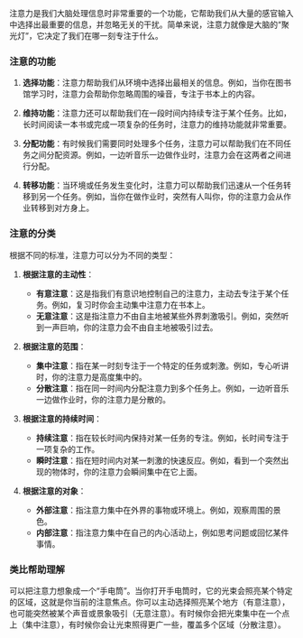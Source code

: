 注意力是我们大脑处理信息时非常重要的一个功能，它帮助我们从大量的感官输入中选择出最重要的信息，并忽略无关的干扰。简单来说，注意力就像是大脑的“聚光灯”，它决定了我们在哪一刻专注于什么。

### 注意的功能

1. **选择功能**：注意力帮助我们从环境中选择出最相关的信息。例如，当你在图书馆学习时，注意力会帮助你忽略周围的噪音，专注于书本上的内容。
2. **维持功能**：注意力还可以帮助我们在一段时间内持续专注于某个任务。比如，长时间阅读一本书或完成一项复杂的任务时，注意力的维持功能就非常重要。

3. **分配功能**：有时候我们需要同时处理多个任务，注意力可以帮助我们在不同任务之间分配资源。例如，一边听音乐一边做作业时，注意力会在这两者之间进行分配。

4. **转移功能**：当环境或任务发生变化时，注意力可以帮助我们迅速从一个任务转移到另一个任务。例如，当你在做作业时，突然有人叫你，你的注意力会从作业转移到对方身上。

### 注意的分类

根据不同的标准，注意力可以分为不同的类型：

1. **根据注意的主动性**：

   - **有意注意**：这是指我们有意识地控制自己的注意力，主动去专注于某个任务。例如，复习时你会主动集中注意力在书本上。
   - **无意注意**：这是指注意力不由自主地被某些外界刺激吸引。例如，突然听到一声巨响，你的注意力会不由自主地被吸引过去。

2. **根据注意的范围**：

   - **集中注意**：指在某一时刻专注于一个特定的任务或刺激。例如，专心听讲时，你的注意力是高度集中的。
   - **分散注意**：指在同一时间内分配注意力到多个任务上。例如，一边听音乐一边做作业时，你的注意力是分散的。

3. **根据注意的持续时间**：

   - **持续注意**：指在较长时间内保持对某一任务的专注。例如，长时间专注于一项复杂的工作。
   - **瞬时注意**：指在短时间内对某一刺激的快速反应。例如，看到一个突然出现的物体时，你的注意力会瞬间集中在它上面。

4. **根据注意的对象**：
   - **外部注意**：指注意力集中在外界的事物或环境上。例如，观察周围的景色。
   - **内部注意**：指注意力集中在自己的内心活动上，例如思考问题或回忆某件事情。

### 类比帮助理解

可以把注意力想象成一个“手电筒”。当你打开手电筒时，它的光束会照亮某个特定的区域，这就是你当前的注意焦点。你可以主动选择照亮某个地方（有意注意），也可能突然被某个声音或景象吸引（无意注意）。有时候你会把光束集中在一个点上（集中注意），有时候你会让光束照得更广一些，覆盖多个区域（分散注意）。
